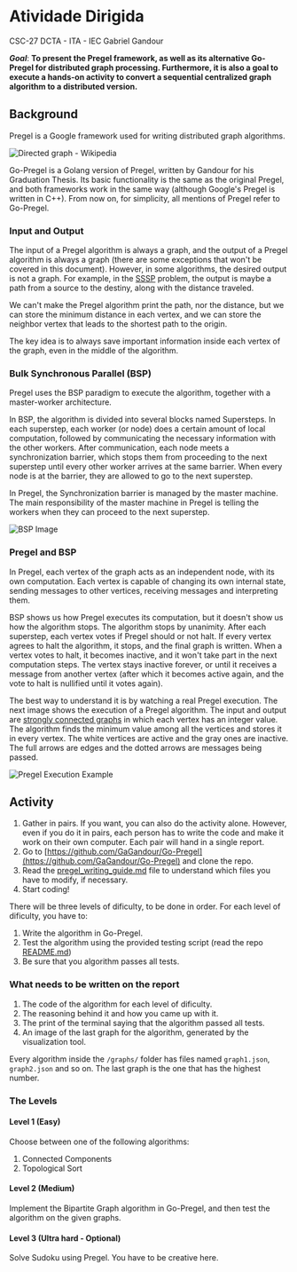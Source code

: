 # Atividade Dirigida

CSC-27
DCTA - ITA - IEC
Gabriel Gandour


***Goal***: **To present the Pregel framework, as well as its alternative Go-Pregel for distributed graph processing. Furthermore, it is also a goal to execute a hands-on activity to convert a sequential centralized graph algorithm to a distributed version.**
## Background

Pregel is a Google framework used for writing distributed graph algorithms.

![Directed graph - Wikipedia](https://lh7-rt.googleusercontent.com/docsz/AD_4nXd4rSzJNSlXa37TY4SEq0-3VkjVQxoUFP_yHAGkdFw2MwRF7XEkGfV2pTm9pAL9IbxYObd6I6eyjyhT9-pgsqA0eXgo-uONsjxjrcSPW5w4ybxoGivY8VKY0ykPA52P0a0jtXKOLakuwvkanMI87z3VCd35?key=oZsNvXQ9C3K9ph2At-HyBg)

Go-Pregel is a Golang version of Pregel, written by Gandour for his Graduation Thesis. Its basic functionality is the same as the original Pregel, and both frameworks work in the same way (although Google's Pregel is written in C++). From now on, for simplicity, all mentions of Pregel refer to Go-Pregel.

### Input and Output

The input of a Pregel algorithm is always a graph, and the output of a Pregel algorithm is always a graph (there are some exceptions that won't be covered in this document). However, in some algorithms, the desired output is not a graph. For example, in the [SSSP](https://www.sciencedirect.com/topics/computer-science/shortest-path-problem#:~:text=The%20Single%2DSource%20Shortest%20Path,%5B1%5D%20solve%20this%20problem.) problem, the output is maybe a path from a source to the destiny, along with the distance traveled.

We can't make the Pregel algorithm print the path, nor the distance, but we can store the minimum distance in each vertex, and we can store the neighbor vertex that leads to the shortest path to the origin.

The key idea is to always save important information inside each vertex of the graph, even in the middle of the algorithm.

### Bulk Synchronous Parallel (BSP)  

Pregel uses the BSP paradigm to execute the algorithm, together with a master-worker architecture.

In BSP, the algorithm is divided into several blocks named Supersteps. In each superstep, each worker (or node) does a certain amount of local computation, followed by communicating the necessary information with the other workers. After communication, each node meets a synchronization barrier, which stops them from proceeding to the next superstep until every other worker arrives at the same barrier. When every node is at the barrier, they are allowed to go to the next superstep.

In Pregel, the Synchronization barrier is managed by the master machine. The main responsibility of the master machine in Pregel is telling the workers when they can proceed to the next superstep.

![BSP Image](https://lh7-rt.googleusercontent.com/docsz/AD_4nXcqY1bAREr2FdbaYzpom0fFKl28Fzotf78XzcY2kDIGlJgjRcdCnEKe0b3fKRY89ydMJz0r3mN-xW3y-j8Nh4sHRYowe6ypUAoLxhxVGt2fd-FSLPz1CX9mw__1qfOt7R3sAjq6mJLmM60MRpHcdnuDxHCI?key=oZsNvXQ9C3K9ph2At-HyBg)

### Pregel and BSP

In Pregel, each vertex of the graph acts as an independent node, with its own computation. Each vertex is capable of changing its own internal state, sending messages to other vertices, receiving messages and interpreting them.

BSP shows us how Pregel executes its computation, but it doesn't show us how the algorithm stops. The algorithm stops by unanimity. After each superstep, each vertex votes if Pregel should or not halt. If every vertex agrees to halt the algorithm, it stops, and the final graph is written. When a vertex votes to halt, it becomes inactive, and it won't take part in the next computation steps. The vertex stays inactive forever, or until it receives a message from another vertex (after which it becomes active again, and the vote to halt is nullified until it votes again).

The best way to understand it is by watching a real Pregel execution. The next image shows the execution of a Pregel algorithm. The input and output are [strongly connected graphs](https://www.geeksforgeeks.org/strongly-connected-components/) in which each vertex has an integer value. The algorithm finds the minimum value among all the vertices and stores it in every vertex. The white vertices are active and the gray ones are inactive. The full arrows are edges and the dotted arrows are messages being passed.

![Pregel Execution Example](https://lh7-rt.googleusercontent.com/docsz/AD_4nXeI_dcXtNqEuJCWrMBFGxeQ5RMZOKbiEamSxfUvB3OaaIjWMA7f8_IGEwUbji9HCfzygSrqxJMdT1IlvuhQSeISlN5ddToWvA4hnMKvmM2cvrDIbcfgV-xpj7G6rOm4Kk4iShgMCK8sWr0J2F_Dv7v1QOA?key=oZsNvXQ9C3K9ph2At-HyBg)

## Activity

1. Gather in pairs. If you want, you can also do the activity alone. However, even if you do it in pairs, each person has to write the code and make it work on their own computer. Each pair will hand in a single report.
2. Go to [https://github.com/GaGandour/Go-Pregel](https://github.com/GaGandour/Go-Pregel) and clone the repo.
3. Read the [pregel_writing_guide.md](https://github.com/GaGandour/Go-Pregel/blob/main/pregel_writing_guide.md) file to understand which files you have to modify, if necessary.
4. Start coding!

There will be three levels of dificulty, to be done in order. For each level of dificulty, you have to:

1. Write the algorithm in Go-Pregel.
2. Test the algorithm using the provided testing script (read the repo [README.md](https://github.com/GaGandour/Go-Pregel/blob/main/README.md))
3. Be sure that you algorithm passes all tests.

### What needs to be written on the report

1. The code of the algorithm for each level of dificulty.
2. The reasoning behind it and how you came up with it.
3. The print of the terminal saying that the algorithm passed all tests.
4. An image of the last graph for the algorithm, generated by the visualization tool.

Every algorithm inside the `/graphs/` folder has files named `graph1.json`, `graph2.json` and so on. The last graph is the one that has the highest number.

### The Levels
#### Level 1 (Easy)

Choose between one of the following algorithms:

1. Connected Components
2. Topological Sort

#### Level 2 (Medium)

Implement the Bipartite Graph algorithm in Go-Pregel, and then test the algorithm on the given graphs.

#### Level 3 (Ultra hard - Optional)

Solve Sudoku using Pregel. You have to be creative here.
